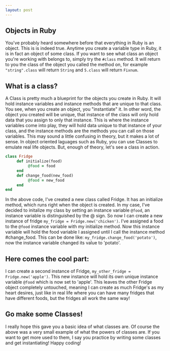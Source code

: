 ```yaml
---
layout: post
---
```

## Objects in Ruby
You've probably heard somewhere before that everything in Ruby is an object. This is is indeed true. Anytime you create a variable type in Ruby, it is in fact an object of some class. If you want to see what class an object you're working with belongs to, simply try the `#class` method. It will return to you the class of the object you called the method on, for example `"string".class` will return `String` and `5.class` will return `Fixnum`.

## What is a class?
A Class is pretty much a blueprint for the objects you create in Ruby. It will hold instance variables and instance methods that are unique to that class. You see, when you create an object, you "instantiate" it. In other word, the object you created will be unique, that instance of the class will only hold data that you assign to only that instance. This is where the instance variables come into play, they will hold data unique to that instance of your class, and the instance methods are the methods you can call on those variables. This may sound a little confusing in theory, but it makes a lot of sense. In object oriented laguages such as Ruby, you can use Classes to emulate real life objects. But, enough of theory, let's see a class in action.

```ruby
class Fridge
     def initialize(food)
          @food = food
     end
     def change_food(new_food)
          @food = new_food
     end
end
```

In the above code, I've created a new class called Fridge. It has an initialize method, which runs right when the object is created. In my case, I've decided to initalize my class by setting an instance variable `@food`, an instance variable is distinguished by the @ sign. So now I can create a new instance of fridge `my_fridge = Fridge.new('chicken')`. I've assigned a food to the `@food` instance variable with my initialize method. Now this instance variable will hold the food variable I assigned until I call the instance method #change_food. This can be done like: `my_fridge.change_food('potato')`, now the instance variable changed its value to 'potato'.

## Here comes the cool part:
I can create a second instance of Fridge, `my_other_fridge = Fridge.new('apple')`. This new instance will hold its own unique instance variable `@food` which is now set to 'apple'. This leaves the other Fridge object completely untouched, meaning I can create as much Fridge's as my heart desires, just like in real life where you can have many fridges that have different foods, but the fridges all work the same way!

## Go make some Classes!
I really hope this gave you a basic idea of what classes are. Of course the above was a very small example of what the powers of classes are. If you want to get more used to them, I say you practice by writing some classes and get instantiating! Happy coding!
